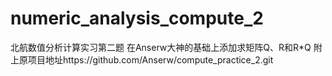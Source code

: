 # numeric_analysis_compute_2
北航数值分析计算实习第二题
在Anserw大神的基础上添加求矩阵Q、R和R*Q
附上原项目地址https://github.com/Anserw/compute_practice_2.git

